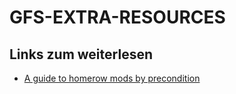 # GFS-EXTRA-RESOURCES
## Links zum weiterlesen
- [A guide to homerow mods by precondition](https://precondition.github.io/home-row-mods)
